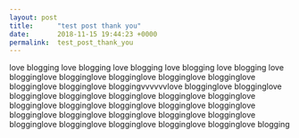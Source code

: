 ```yaml
---
layout: post
title:      "test post thank you"
date:       2018-11-15 19:44:23 +0000
permalink:  test_post_thank_you
---
```


love blogging love blogging love blogging love blogging love blogging  love blogginglove blogginglove blogginglove blogginglove blogginglove blogginglove blogginglove bloggingvvvvvvlove blogginglove blogginglove blogginglove blogginglove blogginglove blogginglove blogginglove blogginglove blogginglove blogginglove blogginglove blogginglove blogginglove blogginglove blogginglove blogginglove blogginglove blogginglove blogginglove blogginglove blogginglove blogginglove blogging
